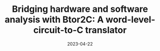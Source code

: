 ---
title: "Bridging hardware and software analysis with Btor2C: A word-level-circuit-to-C translator"
collection: publications
permalink: /publication/2023-04-22-btor2c-2023
date: 2023-04-22
venue: 'TACAS'
paperurl: 'https://www.sosy-lab.org/research/btor2c/Bridging_Hardware_and_Software_Analysis_with_Btor2C.pdf'
citation: 'Dirk Beyer, Po-Chun Chien, and Nian-Ze Lee. In Proceedings of the International Conference on Tools and Algorithms for the Construction and Analysis of Systems, TACAS, Springer, 2023.'
---